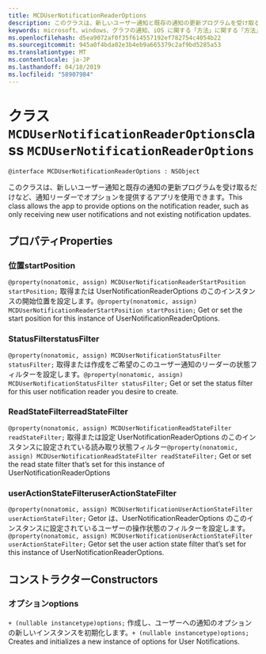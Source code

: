 ```yaml
---
title: MCDUserNotificationReaderOptions
description: このクラスは、新しいユーザー通知と既存の通知の更新プログラムを受け取るだけなど、通知リーダーでオプションを提供するアプリを使用できます。
keywords: microsoft、windows、グラフの通知、iOS に関する「方法」に関する「方法」の iPhone
ms.openlocfilehash: d5ea9072af0f35f614557192ef782754c4054b22
ms.sourcegitcommit: 945a0f4bda02e3b4eb9a665379c2af9bd5285a53
ms.translationtype: MT
ms.contentlocale: ja-JP
ms.lasthandoff: 04/18/2019
ms.locfileid: "58907984"
---
```

# <a name="class-mcdusernotificationreaderoptions"></a><span data-ttu-id="cf409-104">クラス `MCDUserNotificationReaderOptions`</span><span class="sxs-lookup"><span data-stu-id="cf409-104">class `MCDUserNotificationReaderOptions`</span></span>

```
@interface MCDUserNotificationReaderOptions : NSObject
```

<span data-ttu-id="cf409-105">このクラスは、新しいユーザー通知と既存の通知の更新プログラムを受け取るだけなど、通知リーダーでオプションを提供するアプリを使用できます。</span><span class="sxs-lookup"><span data-stu-id="cf409-105">This class allows the app to provide options on the notification reader, such as only receiving new user notifications and not existing notification updates.</span></span> 

## <a name="properties"></a><span data-ttu-id="cf409-106">プロパティ</span><span class="sxs-lookup"><span data-stu-id="cf409-106">Properties</span></span>

### <a name="startposition"></a><span data-ttu-id="cf409-107">位置</span><span class="sxs-lookup"><span data-stu-id="cf409-107">startPosition</span></span>
<span data-ttu-id="cf409-108">`@property(nonatomic, assign) MCDUserNotificationReaderStartPosition startPosition;` 取得または UserNotificationReaderOptions のこのインスタンスの開始位置を設定します。</span><span class="sxs-lookup"><span data-stu-id="cf409-108">`@property(nonatomic, assign) MCDUserNotificationReaderStartPosition startPosition;` Get or set the start position for this instance of UserNotificationReaderOptions.</span></span>

### <a name="statusfilter"></a><span data-ttu-id="cf409-109">StatusFilter</span><span class="sxs-lookup"><span data-stu-id="cf409-109">statusFilter</span></span>
<span data-ttu-id="cf409-110">`@property(nonatomic, assign) MCDUserNotificationStatusFilter statusFilter;` 取得または作成をご希望のこのユーザー通知のリーダーの状態フィルターを設定します。</span><span class="sxs-lookup"><span data-stu-id="cf409-110">`@property(nonatomic, assign) MCDUserNotificationStatusFilter statusFilter;` Get or set the status filter for this user notification reader you desire to create.</span></span>

### <a name="readstatefilter"></a><span data-ttu-id="cf409-111">ReadStateFilter</span><span class="sxs-lookup"><span data-stu-id="cf409-111">readStateFilter</span></span>
<span data-ttu-id="cf409-112">`@property(nonatomic, assign) MCDUserNotificationReadStateFilter readStateFilter;` 取得または設定 UserNotificationReaderOptions のこのインスタンスに設定されている読み取り状態フィルター</span><span class="sxs-lookup"><span data-stu-id="cf409-112">`@property(nonatomic, assign) MCDUserNotificationReadStateFilter readStateFilter;` Get or set the read state filter that’s set for this instance of UserNotificationReaderOptions</span></span>

### <a name="useractionstatefilter"></a><span data-ttu-id="cf409-113">userActionStateFilter</span><span class="sxs-lookup"><span data-stu-id="cf409-113">userActionStateFilter</span></span>
<span data-ttu-id="cf409-114">`@property(nonatomic, assign) MCDUserNotificationUserActionStateFilter userActionStateFilter;` Getor は、UserNotificationReaderOptions のこのインスタンスに設定されているユーザーの操作状態のフィルターを設定します。</span><span class="sxs-lookup"><span data-stu-id="cf409-114">`@property(nonatomic, assign) MCDUserNotificationUserActionStateFilter userActionStateFilter;` Getor set  the user action state filter that’s set for this instance of UserNotificationReaderOptions.</span></span>

## <a name="constructors"></a><span data-ttu-id="cf409-115">コンストラクター</span><span class="sxs-lookup"><span data-stu-id="cf409-115">Constructors</span></span>

### <a name="options"></a><span data-ttu-id="cf409-116">オプション</span><span class="sxs-lookup"><span data-stu-id="cf409-116">options</span></span>
<span data-ttu-id="cf409-117">`+ (nullable instancetype)options;` 作成し、ユーザーへの通知のオプションの新しいインスタンスを初期化します。</span><span class="sxs-lookup"><span data-stu-id="cf409-117">`+ (nullable instancetype)options;` Creates and initializes a new instance of options for User Notifications.</span></span>